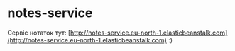 # notes-service

Сервіс нотаток тут:
[http://notes-service.eu-north-1.elasticbeanstalk.com](http://notes-service.eu-north-1.elasticbeanstalk.com)
:)
